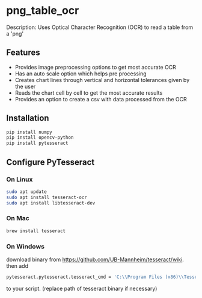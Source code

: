 # png_table_ocr
Description:
Uses Optical Character Recognition (OCR) to read a table from a 'png'

## Features
- Provides image preprocessing options to get most accurate OCR
- Has an auto scale option which helps pre processing
- Creates chart lines through vertical and horizontal tolerances given by the user
- Reads the chart cell by cell to get the most accurate results
- Provides an option to create a csv with data processed from the OCR

## Installation

```bash
pip install numpy
pip install opencv-python
pip install pytesseract
```

## Configure PyTesseract

### On Linux 

```bash
sudo apt update
sudo apt install tesseract-ocr
sudo apt install libtesseract-dev
```

### On Mac 

```bash
brew install tesseract
```

### On Windows 
download binary from https://github.com/UB-Mannheim/tesseract/wiki. then add
```bash
pytesseract.pytesseract.tesseract_cmd = 'C:\\Program Files (x86)\\Tesseract-OCR\\tesseract.exe'
```
 to your script. (replace path of tesseract binary if necessary)
